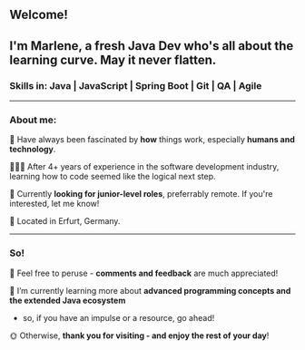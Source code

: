 ## Welcome! 
## I'm Marlene, a fresh Java Dev who's all about the learning curve. May it never flatten.
### Skills in: Java | JavaScript | Spring Boot | Git | QA | Agile
----------------
### About me:

🧠 Have always been fascinated by **how** things work, especially **humans and technology**.

👩🏼‍💻 After 4+ years of experience in the software development industry, learning how to code seemed like the logical next step.

🔎 Currently **looking for junior-level roles**, preferrably remote. If you're interested, let me know!


📍 Located in Erfurt, Germany.

----------------

### So!

🔭 Feel free to peruse - **comments and feedback** are much appreciated!

🌱 I’m currently learning more about **advanced programming concepts and the extended Java ecosystem**
 - so, if you have an impulse or a resource, go ahead!


🌞 Otherwise, **thank you for visiting - and enjoy the rest of your day**!

